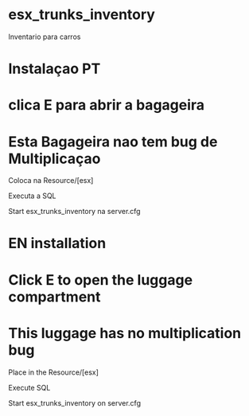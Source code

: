 # esx_trunks_inventory
Inventario para carros

# Instalaçao PT
# clica E para abrir a bagageira
# Esta Bagageira nao tem bug de Multiplicaçao

Coloca na Resource/[esx]

Executa a SQL

Start esx_trunks_inventory na server.cfg

# EN installation
# Click E to open the luggage compartment
# This luggage has no multiplication bug

Place in the Resource/[esx]

Execute  SQL

Start esx_trunks_inventory on server.cfg
